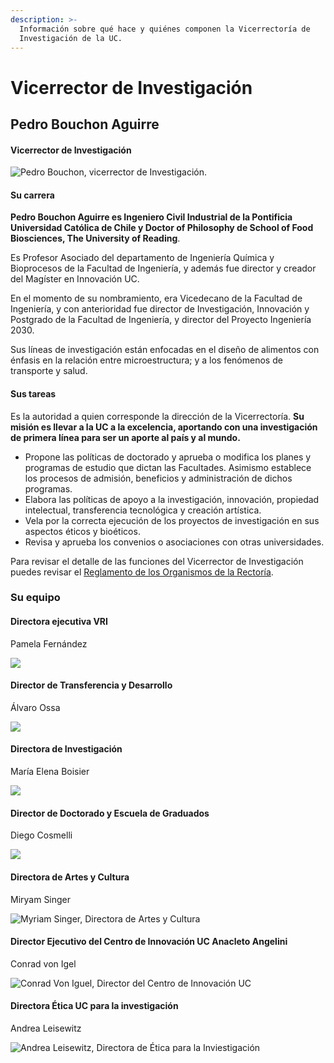 ```yaml
---
description: >-
  Información sobre qué hace y quiénes componen la Vicerrectoría de
  Investigación de la UC.
---
```


# Vicerrector de Investigación

## Pedro Bouchon Aguirre

#### Vicerrector de Investigación

![Pedro Bouchon, vicerrector de Investigaci&#xF3;n.](../../../.gitbook/assets/vicerrector-investigacion-pedro-bouchon.jpg)

#### Su carrera

**Pedro Bouchon Aguirre es Ingeniero Civil Industrial de la Pontificia Universidad Católica de Chile y Doctor of Philosophy de School of Food Biosciences, The University of Reading**. 

Es Profesor Asociado del departamento de Ingeniería Química y Bioprocesos de la Facultad de Ingeniería, y además fue director y creador del Magíster en Innovación UC.

En el momento de su nombramiento, era Vicedecano de la Facultad de Ingeniería, y con anterioridad fue director de Investigación, Innovación y Postgrado de la Facultad de Ingeniería, y director del Proyecto Ingeniería 2030. 

Sus líneas de investigación están enfocadas en el diseño de alimentos con énfasis en la relación entre microestructura; y a los fenómenos de transporte y salud.

#### Sus tareas

Es la autoridad a quien corresponde la dirección de la Vicerrectoría. **Su misión es llevar a la UC a la excelencia, aportando con una investigación de primera línea para ser un aporte al país y al mundo.**  


* Propone las políticas de doctorado y aprueba o modifica los planes y programas de estudio que dictan las Facultades. Asimismo establece los procesos de admisión, beneficios y administración de dichos programas.
* Elabora las políticas de apoyo a la investigación, innovación, propiedad intelectual, transferencia tecnológica y creación artística.
* Vela por la correcta ejecución de los proyectos de investigación en sus aspectos éticos y bioéticos.
* Revisa y aprueba los convenios o asociaciones con otras universidades.

Para revisar el detalle de las funciones del Vicerrector de Investigación puedes revisar el [Reglamento de los Organismos de la Rectoría](http://secretariageneral.uc.cl/documento/normas-generales/101-reglamento-de-los-organismos-de-rectoria/file).

### Su equipo

#### Directora ejecutiva VRI

Pamela Fernández  


![](../../../.gitbook/assets/pamela_fernandez-directora-ejecutiva-vicerrectoria-investigacion.jpg)

#### Director de Transferencia y Desarrollo

Álvaro Ossa  


![](../../../.gitbook/assets/alvaro-ossa-director-transferencia-y-desarrollo.jpg)

#### Directora de Investigación

María Elena Boisier  


![](../../../.gitbook/assets/maria-elena-boisier-directora-investigacion.jpg)

#### Director de Doctorado y Escuela de Graduados

Diego Cosmelli  


![](../../../.gitbook/assets/diego-cosmelli_direccion_doctorado.jpg)

#### Directora de Artes y Cultura

Miryam Singer  


![Myriam Singer, Directora de Artes y Cultura](../../../.gitbook/assets/myriam-singer-directora-artes-ycultura.jpg)

#### Director Ejecutivo del Centro de Innovación UC Anacleto Angelini

Conrad von Igel  


![Conrad Von Iguel, Director del Centro de Innovaci&#xF3;n UC](../../../.gitbook/assets/conrad-von-igel-director-centro-innovacion-uc.jpg)

#### Directora Ética UC para la investigación

Andrea Leisewitz

![Andrea Leisewitz, Directora de &#xC9;tica para la Inviestigaci&#xF3;n](../../../.gitbook/assets/andrea-leisewitz-directora-etica-para-la-investigacion.jpg)


